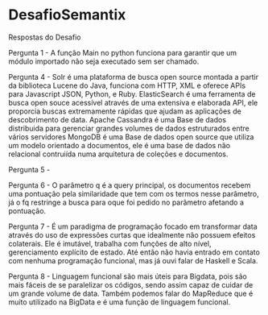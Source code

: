 # DesafioSemantix
Respostas do Desafio

Pergunta 1 - A função Main no python funciona para garantir que um módulo importado não seja executado sem ser chamado.

Pergunta 4 - Solr é uma plataforma de busca open source montada a partir da biblioteca Lucene do Java, funciona com HTTP, XML e oferece APIs para Javascript JSON, Python, e Ruby.
ElasticSearch é uma ferramenta de busca open souce acessível através de uma extensiva e elaborada API, ele proporcia buscas extremamente rápidas que ajudam as aplicações de descobrimento de data.
Apache Cassandra é uma Base de dados distribuida para gerenciar grandes volumes de dados estruturados entre vários servidores
MongoDB é uma Base de dados open source que utiliza um modelo orientado a documentos, ele é uma base de dados não relacional contruiída numa arquitetura de coleções e documentos.

Pergunta 5 -

Pergunta 6 - O parâmetro q é a query principal, os documentos recebem uma pontuação pela similaridade que tem com os termos nesse parâmetro, já o fq restringe a busca para oque foi pedido no parâmetro afetando a pontuação.

Pergunta 7 - É um paradigma de programação focado em transformar data através do uso de expressões curtas que idealmente não possuem efeitos colaterais. Ele é imutável, trabalha com funções de alto nível, gerenciamento explícito de estado. Até então não havia entrado em contato com nenhuma programação funcional, mas já ouvi falar de Haskell e Scala.

Pergunta 8 - Linguagem funcional são mais úteis para Bigdata, pois são mais fáceis de se paralelizar os códigos, sendo assim capaz de cuidar de um grande volume de data. Também podemos falar do MapReduce que é muito utilizado na BigData e é uma função de linguagem funcional.
